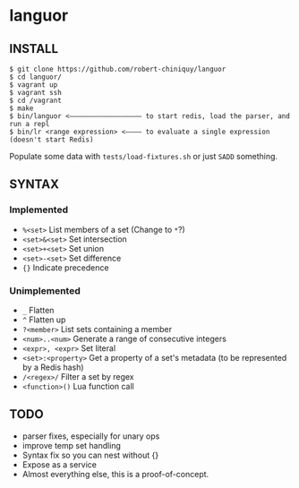 languor
=======

INSTALL
-------
```
$ git clone https://github.com/robert-chiniquy/languor
$ cd languor/
$ vagrant up
$ vagrant ssh
$ cd /vagrant
$ make
$ bin/languor <—————————————————— to start redis, load the parser, and run a repl
$ bin/lr <range expression> <———— to evaluate a single expression (doesn't start Redis)
```

Populate some data with `tests/load-fixtures.sh` or just `SADD` something.

SYNTAX
------

### Implemented
* `%<set>` List members of a set (Change to `*`?)
* `<set>&<set>` Set intersection
* `<set>+<set>` Set union
* `<set>-<set>` Set difference
* `{}` Indicate precedence


### Unimplemented 
* `_` Flatten
* `^` Flatten up
* `?<member>` List sets containing a member
* `<num>..<num>` Generate a range of consecutive integers
* `<expr>, <expr>` Set literal
* `<set>:<property>` Get a property of a set's metadata (to be represented by a Redis hash)
* `/<regex>/` Filter a set by regex
* `<function>()` Lua function call


TODO
----
* parser fixes, especially for unary ops
* improve temp set handling
* Syntax fix so you can nest without {}
* Expose as a service
* Almost everything else, this is a proof-of-concept.
